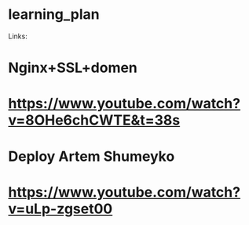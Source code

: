 # learning_plan

Links:

# Nginx+SSL+domen
# https://www.youtube.com/watch?v=8OHe6chCWTE&t=38s

# Deploy Artem Shumeyko
# https://www.youtube.com/watch?v=uLp-zgset00

